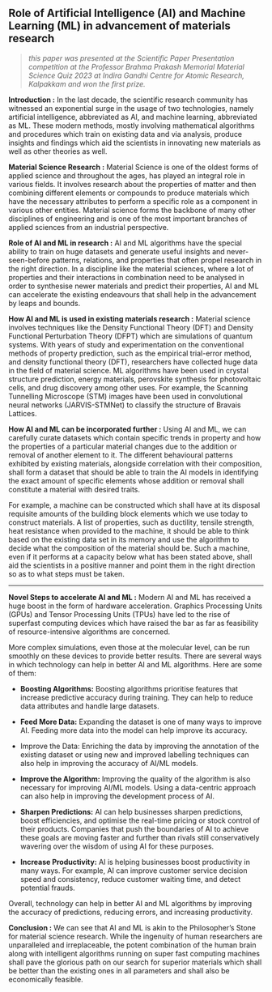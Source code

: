   

## Role of Artificial Intelligence (AI) and Machine Learning (ML) in advancement of materials research

> *this paper was presented at the Scientific Paper Presentation competition at the Professor Brahma Prakash Memorial Material Science
> Quiz 2023 at Indira Gandhi Centre for Atomic Research, Kalpakkam and
> won the first prize.*

**Introduction :** In the last decade, the scientific research community has witnessed an exponential surge in the usage of two technologies, namely artificial intelligence, abbreviated as AI, and machine learning, abbreviated as ML. These modern methods, mostly involving mathematical algorithms and procedures which train on existing data and via analysis, produce insights and findings which aid the scientists in innovating new materials as well as other theories as well. 

**Material Science Research :** Material Science is one of the oldest forms of applied science and throughout the ages, has played an integral role in various fields. It involves research about the properties of matter and then combining different elements or compounds to produce materials which have the necessary attributes to perform a specific role as a component in various other entities. Material science forms the backbone of many other disciplines of engineering and is one of the most important branches of applied sciences from an industrial perspective. 

**Role of AI and ML in research :** AI and ML algorithms have the special ability to train on huge datasets and generate useful insights and never-seen-before patterns, relations, and properties that often propel research in the right direction. In a discipline like the material sciences, where a lot of properties and their interactions in combination need to be analysed in order to synthesise newer materials and predict their properties, AI and ML can accelerate the existing endeavours that shall help in the advancement by leaps and bounds. 

**How AI and ML is used in existing materials research :** Material science involves techniques like the Density Functional Theory (DFT) and Density Functional Perturbation Theory (DFPT) which are simulations of quantum systems. With years of study and experimentation on the conventional methods of property prediction, such as the empirical trial-error method, and density functional theory (DFT), researchers have collected huge data in the field of material science. ML algorithms have been used in crystal structure prediction, energy materials, perovskite synthesis for photovoltaic cells, and drug discovery among other uses. For example, the Scanning Tunnelling Microscope (STM) images have been used in convolutional neural networks (JARVIS-STMNet) to classify the structure of Bravais Lattices.

**How AI and ML can be incorporated further :** Using AI and ML, we can carefully curate datasets which contain specific trends in property and how the properties of a particular material changes due to the addition or removal of another element to it. The different behavioural patterns exhibited by existing materials, alongside correlation with their composition, shall form a dataset that should be able to train the AI models in identifying the exact amount of specific elements whose addition or removal shall constitute a material with desired traits. 

For example, a machine can be constructed which shall have at its disposal requisite amounts of the building block elements which we use today to construct materials. A list of properties, such as ductility, tensile strength, heat resistance when provided to the machine, it should be able to think based on the existing data set in its memory and use the algorithm to decide what the composition of the material should be. Such a machine, even if it performs at a capacity below what has been stated above, shall aid the scientists in a positive manner and point them in the right direction so as to what steps must be taken. 

__________________________________________________________________________

**Novel Steps to accelerate AI and ML :** Modern AI and ML has received a huge boost in the form of hardware acceleration. Graphics Processing Units (GPUs) and Tensor Processing Units (TPUs) have led to the rise of superfast computing devices which have raised the bar as far as feasibility of resource-intensive algorithms are concerned. 

More complex simulations, even those at the molecular level, can be run smoothly on these devices to provide better results. There are several ways in which technology can help in better AI and ML algorithms. Here are some of them:

- **Boosting Algorithms:** Boosting algorithms prioritise features that increase predictive accuracy during training. They can help to reduce data attributes and handle large datasets.

- **Feed More Data:** Expanding the dataset is one of many ways to improve AI. Feeding more data into the model can help improve its accuracy.

- Improve the Data: Enriching the data by improving the annotation of the existing dataset or using new and improved labelling techniques can also help in improving the accuracy of AI/ML models.

- **Improve the Algorithm:** Improving the quality of the algorithm is also necessary for improving AI/ML models. Using a data-centric approach can also help in improving the development process of AI.

- **Sharpen Predictions:** AI can help businesses sharpen predictions, boost efficiencies, and optimise the real-time pricing or stock control of their products. Companies that push the boundaries of AI to achieve these goals are moving faster and further than rivals still conservatively wavering over the wisdom of using AI for these purposes.

- **Increase Productivity:** AI is helping businesses boost productivity in many ways. For example, AI can improve customer service decision speed and consistency, reduce customer waiting time, and detect potential frauds.

Overall, technology can help in better AI and ML algorithms by improving the accuracy of predictions, reducing errors, and increasing productivity.

**Conclusion :** We can see that AI and ML is akin to the Philosopher’s Stone for material science research. While the ingenuity of human researchers are unparalleled and irreplaceable, the potent combination of the human brain along with intelligent algorithms running on super fast computing machines shall pave the glorious path on our search for superior materials which shall be better than the existing ones in all parameters and shall also be economically feasible. 

